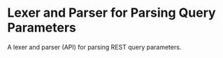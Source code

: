 # Lexer and Parser for Parsing Query Parameters

A lexer and parser (API) for parsing REST query parameters.
